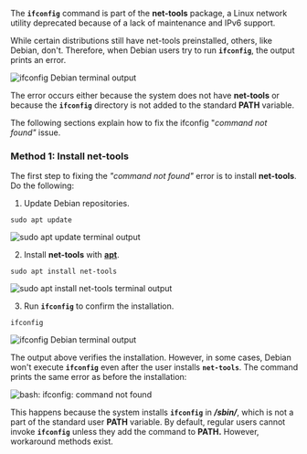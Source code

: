 

The **`ifconfig`** command is part of the **net-tools** package, a Linux network utility deprecated because of a lack of maintenance and IPv6 support. 

While certain distributions still have net-tools preinstalled, others, like Debian, don't. Therefore, when Debian users try to run **`ifconfig`**, the output prints an error.

![ifconfig Debian terminal output](https://phoenixnap.com/kb/wp-content/uploads/2022/11/ifconfig-debian-terminal-output.png)

The error occurs either because the system does not have **net-tools** or because the **`ifconfig`** directory is not added to the standard **PATH** variable.

The following sections explain how to fix the ifconfig "_command not found"_ issue.

### Method 1: Install net-tools

The first step to fixing the _"command not found"_ error is to install **net-tools**. Do the following:

1. Update Debian repositories.

```
sudo apt update
```

![sudo apt update terminal output](https://phoenixnap.com/kb/wp-content/uploads/2022/12/sudo-apt-update-terminal-output.png)

2. Install **net-tools** with **[apt](https://phoenixnap.com/kb/apt-linux)**.

```
sudo apt install net-tools
```

![sudo apt install net-tools terminal output](https://phoenixnap.com/kb/wp-content/uploads/2022/12/sudo-apt-install-net-tools.png)

3. Run **`ifconfig`** to confirm the installation.

```
ifconfig
```

![ifconfig Debian terminal output](https://phoenixnap.com/kb/wp-content/uploads/2022/12/ifconfig-debian-terminal-output.png)

The output above verifies the installation. However, in some cases, Debian won't execute **`ifconfig`** even after the user installs **`net-tools`**. The command prints the same error as before the installation: 

![bash: ifconfig: command not found](https://phoenixnap.com/kb/wp-content/uploads/2022/12/ifconfig-debian-command-not-found.png)

This happens because the system installs **`ifconfig`** in _**/sbin/**_, which is not a part of the standard user **PATH** variable. By default, regular users cannot invoke **`ifconfig`** unless they add the command to **PATH.** However, workaround methods exist.